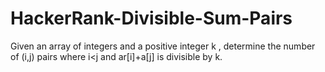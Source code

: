 # HackerRank-Divisible-Sum-Pairs
Given an array of integers and a positive integer k , determine the number of (i,j) pairs where i&lt;j and  ar[i]+a[j]  is divisible by k.
